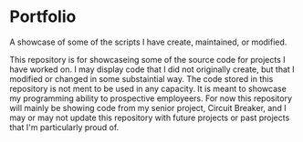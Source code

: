 # Portfolio
A showcase of some of the scripts I have create, maintained, or modified.

This repository is for showcaseing some of the source code for projects I have worked on. I may display code that I did not originally create, but that I modified or changed in some substaintial way. The code stored in this repository is not ment to be used in any capacity. It is meant to showcase my programming ability to prospective employeers. For now this repository will mainly be showing code from my senior project, Circuit Breaker, and I may or may not update this repository with future projects or past projects that I'm particularly proud of.  
